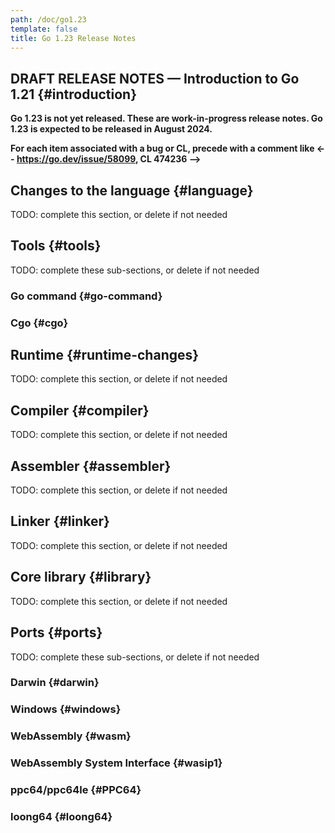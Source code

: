 ```yaml
---
path: /doc/go1.23
template: false
title: Go 1.23 Release Notes
---
```


<!--
NOTE: In this document and others in this directory, the convention is to
set fixed-width phrases with non-fixed-width spaces, as in
`hello` `world`.
Do not send CLs removing the interior tags from such phrases.
-->

<style>
  main ul li { margin: 0.5em 0; }
</style>

## DRAFT RELEASE NOTES — Introduction to Go 1.21 {#introduction}

<b>
Go 1.23 is not yet released. These are work-in-progress
release notes. Go 1.23 is expected to be released in August 2024.

For each item associated with a bug or CL, precede with a comment like
\<-- https://go.dev/issue/58099, CL 474236 --\>
</b>


## Changes to the language {#language}

TODO: complete this section, or delete if not needed

## Tools {#tools}

TODO: complete these sub-sections, or delete if not needed

### Go command {#go-command}

### Cgo {#cgo}

<!-- Add more tool subsections as necessary -->

## Runtime {#runtime-changes}

TODO: complete this section, or delete if not needed

## Compiler {#compiler}

TODO: complete this section, or delete if not needed

## Assembler {#assembler}

TODO: complete this section, or delete if not needed

## Linker {#linker}

TODO: complete this section, or delete if not needed

## Core library {#library}

TODO: complete this section, or delete if not needed

<!--
  fill in with e.g.
  for new packages
### New slices package {#slices}
  
  for updated packages
#### [bytes](/pkg/bytes/)
-->

## Ports {#ports}

TODO: complete these sub-sections, or delete if not needed

### Darwin {#darwin}

### Windows {#windows}

### WebAssembly {#wasm}

### WebAssembly System Interface {#wasip1}

### ppc64/ppc64le {#PPC64}

### loong64 {#loong64}
